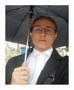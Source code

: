 <img src = "https://github.com/Artimethan/rsschool-cv/blob/gh-pages/images/cvphoto.png?raw=true?raw=true" width = "200" height = "250" alt = "пример" align = "center" />  